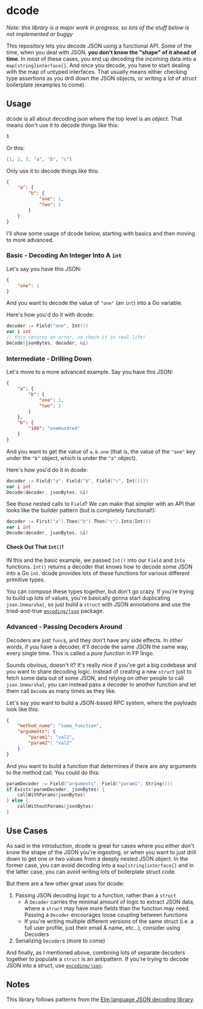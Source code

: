 # dcode

_Note: this library is a major work in progress, so lots of the stuff below is not implemented or buggy_

This repository lets you decode JSON using a functional API. Some of the time, when you deal with JSON, **you don't know the "shape" of it ahead of time**. In most of these cases, you end up decoding the incoming data into a `map[string]interface{}`. And once you decode, you have to start dealing with the map of untyped interfaces. That usually means either checking type assertions as you drill down the JSON objects, or writing a lot of struct boilerplate (examples to come).

## Usage

dcode is all about decoding json where the top level is an _object_. That means don't use it to decode things like this:

```json
1
```

Or this:

```json
[1, 2, 3, "a", "b", "c"]
```

Only use it to decode things like this:

```json
{
    "a": {
        "b": {
            "one": 1,
            "two": 2
        }
    }
}
```

I'll show some usage of dcode below, starting with basics and then moving to more advanced.

### Basic - Decoding An Integer Into A `int`

Let's say you have this JSON:

```json
{
    "one": 1
}
```

And you want to decode the value of `"one"` (an `int`) into a Go variable.

Here's how you'd do it with dcode:

```go
decoder := Field("one", Int())
var i int
// this returns an error, so check it in real life!
Decode(jsonBytes, decoder, &i)
```

### Intermediate - Drilling Down

Let's move to a more advanced example. Say you have this JSON:

```json
{
    "a": {
        "b": {
            "one": 1,
            "two": 2
        }
    },
    "b": {
        "100": "oneHundred"
    }
}
```

And you want to get the value of `a.b.one` (that is, the value of the `"one"` key under the `"b"` object, which is under the `"a"` object).

Here's how you'd do it in dcode:

```go
decoder := Field("a", Field("b", Field("c", Int())))
var i int
Decode(decoder, jsonBytes, &i)
```

See those nested calls to `Field`? We can make that simpler with an API that looks like the builder pattern (but is completely functional!):

```go
decoder := First("a").Then("b").Then("c").Into(Int())
var i int
Decode(decoder, jsonBytes, &i)
```

#### Check Out That `Int()`!

IN this and the basic example, we passed `Int()` into our `Field` and `Into` functions. `Int()` returns a decoder that knows how to decode some JSON into a Go `int`. dcode provides lots of these functions for various different primitive types. 

You can compose these types together, but don't go crazy. If you're trying to build up lots of values, you're basically gonna start duplicating `json.Unmarshal`, so just build a `struct` with JSON annotations and use the tried-and-true [`encoding/json`](https://godoc.org/encoding/json) package.

### Advanced - Passing Decoders Around

Decoders are just `func`s, and they don't have any side effects. In other words, if you have a decoder, it'll decode the same JSON the same way, every single time. This is called a _pure function_ in FP lingo.

Sounds obvious, doesn't it? It's really nice if you've got a big codebase and you want to share decoding logic. Instead of creating a new `struct` just to fetch some data out of some JSON, and relying on other people to call `json.Unmarshal`, you can instead pass a decoder to another function and let them call `Decode` as many times as they like.

Let's say you want to build a JSON-based RPC system, where the payloads look like this:

```json
{
    "method_name": "some_function",
    "arguments": {
        "param1": "val1",
        "param2": "val2"
    }
}
```

And you want to build a function that determines if there are any arguments to the method call. You could do this:

```go
paramDecoder := Field("arguments", Field("param1", String()))
if Exists(paramDecoder, jsonBytes) {
    callWithParams(jsonBytes)
} else {
    callWithoutParams(jsonBytes)
}
```

## Use Cases

As said in the introduction, dcode is great for cases where you either don't know the shape of the JSON you're ingesting, or when you want to just drill down to get one or two values from a deeply nested JSON object. In the former case, you can avoid decoding into a `map[string]interface{}` and in the latter case, you can avoid writing lots of boilerplate struct code.

But there are a few other great uses for dcode:

1. Passing JSON decoding _logic_ to a function, rather than a `struct`
   - A `Decoder` carries the minimal amount of logic to extract JSON data, where a `struct` may have more fields than the function may need. Passing a `Decoder` encourages loose coupling between functions
   - If you're writing multiple different versions of the same struct (i.e. a full user profile, just their email & name, etc...), consider using Decoders
2. Serializing `Decoder`s (more to come)

And finally, as I mentioned above, combining lots of separate decoders together to populate a `struct` is an antipattern. If you're trying to decode JSON into a struct, use [`encoding/json`](https://godoc.org/encoding/json).

## Notes

This library follows patterns from the [Elm language JSON decoding library](https://guide.elm-lang.org/effects/json.html).

